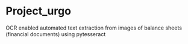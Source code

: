 # Project_urgo
OCR enabled automated text extraction from images of balance sheets (financial documents) using pytesseract
